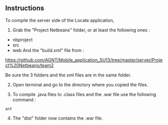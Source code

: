 Instructions
------------
To compile the server side of the Locate application,</br>

1. Grab the "Project Netbeans" folder, or at least the following ones : 
 - nbproject
 - src
 - web
And the "build.xml" file from :

https://github.com/AGNT/Mobile_application_SU13/tree/master/server/Project%20Netbeans/team2

Be sure the 3 folders and the xml files are in the same folder.

2. Open terminal and go to the directory where you copied the files.

3. To compile .java files to .class files and the .war file use the following command :
```
ant
```

4. The "dist" folder now contains the .war file.